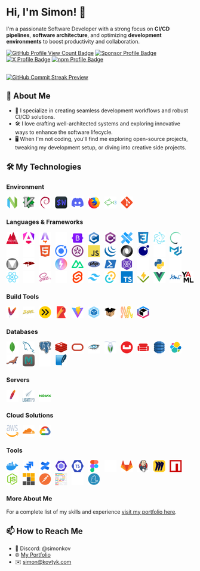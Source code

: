 # Hi, I'm Simon! 👋

I'm a passionate Software Developer with a strong focus on **CI/CD pipelines**, **software architecture**, and optimizing **development environments** to boost productivity and collaboration.

<span>
  <a href="https://github.com/simonkovtyk/"><img alt="GitHub Profile View Count Badge" src="https://komarev.com/ghpvc/?username=simonkovtyk&color=5800ff" /></a>
  <a href="https://github.com/sponsors/simonkovtyk/"><img alt="Sponsor Profile Badge" src="https://img.shields.io/badge/Sponsor_me-❤-%23E63946?style=flat&Support&logoColor=white" /></a>
  <a href="https://x.com/simonkovtyk/" target="_blank"><img alt="X Profile Badge" src="https://img.shields.io/badge/simonkovtyk-000000?style=flat&logo=x&logoColor=white" /></a>
  <a href="https://www.npmjs.com/~simonkov/" target="_blank"><img alt="npm Profile Badge" src="https://img.shields.io/badge/simonkov-cc3534?style=flat&logo=npm&logoColor=white" /></a>
</span>

<br />
<br />

<a href="https://github.com/simonkovtyk/"><img alt="GitHub Commit Streak Preview" src="https://streak-stats.demolab.com?user=simonkovtyk&theme=transparent&hide_border=true&border_radius=0&card_width=1012&stroke=EB545400&ring=5800FF&fire=FFFFFF&currStreakNum=FFFFFF&currStreakLabel=FFFFFF&sideNums=FFFFFF&excludeDaysLabel=FFFFFF&sideLabels=FFFFFF&dates=FFFFFF" /></a>

## 🚀 About Me

- 🔧 I specialize in creating seamless development workflows and robust CI/CD solutions.
- 🛠️ I love crafting well-architected systems and exploring innovative ways to enhance the software lifecycle.
- 🖥️ When I'm not coding, you'll find me exploring open-source projects, tweaking my development setup, or diving into creative side projects.

## 🛠️ My Technologies

### Environment

<span>
  <a href="https://neovim.io/" target="_blank"><img alt="NeoVim Icon" width="32" height="32" src="https://raw.githubusercontent.com/simonkovtyk/simonkovtyk/dd70ea4b8f02d5d86744cde58b4a0bc07e10e16f/docs/images/neovim.svg" /></a>
  &nbsp;
  <a href="https://www.vim.org/" target="_blank"><img alt="Vim Icon" width="32" height="32" src="https://raw.githubusercontent.com/simonkovtyk/simonkovtyk/dd70ea4b8f02d5d86744cde58b4a0bc07e10e16f/docs/images/vim.svg" /></a>
  &nbsp;
  <a href="https://www.debian.org/" target="_blank"><img alt="Debian Icon" width="32" height="32" src="https://raw.githubusercontent.com/simonkovtyk/simonkovtyk/dd70ea4b8f02d5d86744cde58b4a0bc07e10e16f/docs/images/debian.svg" /></a>
  &nbsp;
  <a href="https://wezfurlong.org/wezterm/" target="_blank"><img alt="Wezterm Icon" width="32" height="32" src="https://raw.githubusercontent.com/simonkovtyk/simonkovtyk/dd70ea4b8f02d5d86744cde58b4a0bc07e10e16f/docs/images/wezterm.svg" /></a>
  &nbsp;
  <a href="https://discord.com/" target="_blank"><img alt="Discord Icon" width="32" height="32" src="https://raw.githubusercontent.com/simonkovtyk/simonkovtyk/dd70ea4b8f02d5d86744cde58b4a0bc07e10e16f/docs/images/discord.svg" /></a>
  &nbsp;
  <a href="https://www.mozilla.org/firefox/" target="_blank"><img alt="Firefox Icon" width="32" height="32" src="https://raw.githubusercontent.com/simonkovtyk/simonkovtyk/dd70ea4b8f02d5d86744cde58b4a0bc07e10e16f/docs/images/firefox.svg" /></a>
  &nbsp;
  <a href="https://fishshell.com/" target="_blank"><img alt="Fish Shell Icon" width="32" height="32" src="https://raw.githubusercontent.com/simonkovtyk/simonkovtyk/dd70ea4b8f02d5d86744cde58b4a0bc07e10e16f/docs/images/fish.svg" /></a>
  &nbsp;
  <a href="https://git-scm.com/" target="_blank"><img alt="Git Icon" width="32" height="32" src="https://raw.githubusercontent.com/simonkovtyk/simonkovtyk/dd70ea4b8f02d5d86744cde58b4a0bc07e10e16f/docs/images/git.svg" /></a>
</span>

### Languages & Frameworks

<span>
  <a href="https://analogjs.org/" target="_blank"><img alt="AnalogJS Icon" width="32" height="32" src="https://raw.githubusercontent.com/simonkovtyk/simonkovtyk/dd70ea4b8f02d5d86744cde58b4a0bc07e10e16f/docs/images/analogjs.svg" /></a>
  &nbsp;
  <a href="https://angular.dev/" target="_blank"><img alt="Angular Icon" width="32" height="32" src="https://raw.githubusercontent.com/simonkovtyk/simonkovtyk/dd70ea4b8f02d5d86744cde58b4a0bc07e10e16f/docs/images/angular.svg" /></a>
  &nbsp;
  <a href="https://astro.build/" target="_blank"><img alt="Astro Icon" width="32" height="32" src="https://raw.githubusercontent.com/simonkovtyk/simonkovtyk/a25dbbd8b61ec142fb1b4ce56c8752bb24eaf157/docs/images/astro.svg" /></a>
  &nbsp;
  <a href="https://www.gnu.org/software/bash/manual/bash.html" target="_blank"><img alt="Bash Icon" width="32" height="32" src="https://raw.githubusercontent.com/simonkovtyk/simonkovtyk/a25dbbd8b61ec142fb1b4ce56c8752bb24eaf157/docs/images/bash.svg" /></a>
  &nbsp;
  <a href="https://getbootstrap.com/" target="_blank"><img alt="Bootstrap Icon" width="32" height="32" src="https://raw.githubusercontent.com/simonkovtyk/simonkovtyk/dd70ea4b8f02d5d86744cde58b4a0bc07e10e16f/docs/images/bootstrap.svg" /></a>
  &nbsp;
  <a href="https://www.gnu.org/software/gnu-c-manual/gnu-c-manual.html" target="_blank"><img alt="C Icon" width="32" height="32" src="https://raw.githubusercontent.com/simonkovtyk/simonkovtyk/dd70ea4b8f02d5d86744cde58b4a0bc07e10e16f/docs/images/c.svg" /></a>
  &nbsp;
  <a href="https://learn.microsoft.com/dotnet/csharp/tour-of-csharp/" target="_blank"><img alt="C# Icon" width="32" height="32" src="https://raw.githubusercontent.com/simonkovtyk/simonkovtyk/dd70ea4b8f02d5d86744cde58b4a0bc07e10e16f/docs/images/csharp.svg" /></a>
  &nbsp;
  <a href="https://capacitorjs.com/" target="_blank"><img alt="Capacitor Icon" width="32" height="32" src="https://raw.githubusercontent.com/simonkovtyk/simonkovtyk/dd70ea4b8f02d5d86744cde58b4a0bc07e10e16f/docs/images/capacitor.svg" /></a>
  &nbsp;
  <a href="https://www.w3.org/TR/2001/WD-css3-roadmap-20010523/" target="_blank"><img alt="CSS3 Icon" width="32" height="32" src="https://raw.githubusercontent.com/simonkovtyk/simonkovtyk/dd70ea4b8f02d5d86744cde58b4a0bc07e10e16f/docs/images/css3.svg" /></a>
  &nbsp;
  <a href="https://www.electronjs.org/" target="_blank"><img alt="Electron Icon" width="32" height="32" src="https://raw.githubusercontent.com/simonkovtyk/simonkovtyk/dd70ea4b8f02d5d86744cde58b4a0bc07e10e16f/docs/images/electron.svg" /></a>
  &nbsp;
  <a href="https://www.cypress.io/" target="_blank"><img alt="Cypress Icon" width="32" height="32" src="https://raw.githubusercontent.com/simonkovtyk/simonkovtyk/a25dbbd8b61ec142fb1b4ce56c8752bb24eaf157/docs/images/cypress.svg" /></a>
  &nbsp;
  <a href="https://expressjs.com/" target="_blank"><img alt="ExpressJS Icon" width="32" height="32" src="https://raw.githubusercontent.com/simonkovtyk/simonkovtyk/a25dbbd8b61ec142fb1b4ce56c8752bb24eaf157/docs/images/express.svg" /></a>
  &nbsp;
  <a href="https://fastify.dev/" target="_blank"><img alt="Fastify Icon" width="32" height="32" src="https://raw.githubusercontent.com/simonkovtyk/simonkovtyk/a25dbbd8b61ec142fb1b4ce56c8752bb24eaf157/docs/images/fastify.svg" /></a>
  &nbsp;
  <a href="https://html.spec.whatwg.org/multipage/" target="_blank"><img alt="HTML5 Icon" width="32" height="32" src="https://raw.githubusercontent.com/simonkovtyk/simonkovtyk/dd70ea4b8f02d5d86744cde58b4a0bc07e10e16f/docs/images/html5.svg" /></a>
  &nbsp;
  <a href="https://ionicframework.com/" target="_blank"><img alt="Ionic Icon" width="32" height="32" src="https://raw.githubusercontent.com/simonkovtyk/simonkovtyk/dd70ea4b8f02d5d86744cde58b4a0bc07e10e16f/docs/images/ionic.svg" /></a>
  &nbsp;
  <a href="https://jasmine.github.io/" target="_blank"><img alt="Jasmine Icon" width="32" height="32" src="https://raw.githubusercontent.com/simonkovtyk/simonkovtyk/dd70ea4b8f02d5d86744cde58b4a0bc07e10e16f/docs/images/jasmine.svg" /></a>
  &nbsp;
  <a href="https://developer.mozilla.org/docs/Web/JavaScript" target="_blank"><img alt="JavaScript Icon" width="32" height="32" src="https://raw.githubusercontent.com/simonkovtyk/simonkovtyk/dd70ea4b8f02d5d86744cde58b4a0bc07e10e16f/docs/images/javascript.svg" /></a>
  &nbsp;
  <a href="https://jquery.com/" target="_blank"><img alt="jQuery Icon" width="32" height="32" src="https://raw.githubusercontent.com/simonkovtyk/simonkovtyk/dd70ea4b8f02d5d86744cde58b4a0bc07e10e16f/docs/images/jquery.svg" /></a>
  &nbsp;
  <a href="https://www.json.org/json-en.html" target="_blank"><img alt="JSON Icon" width="32" height="32" src="https://raw.githubusercontent.com/simonkovtyk/simonkovtyk/dd70ea4b8f02d5d86744cde58b4a0bc07e10e16f/docs/images/json.svg" /></a>
  &nbsp;
  <a href="https://www.lua.org/" target="_blank"><img alt="Lua Icon" width="32" height="32" src="https://raw.githubusercontent.com/simonkovtyk/simonkovtyk/dd70ea4b8f02d5d86744cde58b4a0bc07e10e16f/docs/images/lua.svg" /></a>
  &nbsp;
  <a href="https://commonmark.org/help/" target="_blank"><img alt="Markdown Icon" width="32" height="32" src="https://raw.githubusercontent.com/simonkovtyk/simonkovtyk/a25dbbd8b61ec142fb1b4ce56c8752bb24eaf157/docs/images/markdown.svg" /></a>
  &nbsp;
  <a href="https://mui.com/material-ui/" target="_blank"><img alt="MaterialUI Icon" width="32" height="32" src="https://raw.githubusercontent.com/simonkovtyk/simonkovtyk/dd70ea4b8f02d5d86744cde58b4a0bc07e10e16f/docs/images/material-ui.svg" /></a>
  &nbsp;
  <a href="https://m3.material.io/" target="_blank"><img alt="Google Material Icon" width="32" height="32" src="https://raw.githubusercontent.com/simonkovtyk/simonkovtyk/dd70ea4b8f02d5d86744cde58b4a0bc07e10e16f/docs/images/material.svg" /></a>
  &nbsp;
  <a href="https://mongoosejs.com/" target="_blank"><img alt="Mongoose Icon" width="32" height="32" src="https://raw.githubusercontent.com/simonkovtyk/simonkovtyk/dd70ea4b8f02d5d86744cde58b4a0bc07e10e16f/docs/images/mongoose.js.svg" /></a>
  &nbsp;
  <a href="https://nextjs.org/" target="_blank"><img alt="Next.js Icon" width="32" height="32" src="https://raw.githubusercontent.com/simonkovtyk/simonkovtyk/a25dbbd8b61ec142fb1b4ce56c8752bb24eaf157/docs/images/next.js.svg" /></a>
  &nbsp;
  <a href="https://nitro.build/" target="_blank"><img alt="Nitro.js Icon" width="32" height="32" src="https://raw.githubusercontent.com/simonkovtyk/simonkovtyk/dd70ea4b8f02d5d86744cde58b4a0bc07e10e16f/docs/images/nitro.svg" /></a>
  &nbsp;
  <a href="https://nuxt.com/" target="_blank"><img alt="Nuxt.js Icon" width="32" height="32" src="https://raw.githubusercontent.com/simonkovtyk/simonkovtyk/dd70ea4b8f02d5d86744cde58b4a0bc07e10e16f/docs/images/nuxtjs.svg" /></a>
  &nbsp;
  <a href="https://www.php.net/" target="_blank"><img alt="PHP Icon" width="32" height="32" src="https://raw.githubusercontent.com/simonkovtyk/simonkovtyk/dd70ea4b8f02d5d86744cde58b4a0bc07e10e16f/docs/images/php.svg" /></a>
  &nbsp;
  <a href="https://learn.microsoft.com/powershell/" target="_blank"><img alt="PowerShell Icon" width="32" height="32" src="https://raw.githubusercontent.com/simonkovtyk/simonkovtyk/dd70ea4b8f02d5d86744cde58b4a0bc07e10e16f/docs/images/powershell.svg" /></a>
  &nbsp;
  <a href="https://preactjs.com/" target="_blank"><img alt="Preact Icon" width="32" height="32" src="https://raw.githubusercontent.com/simonkovtyk/simonkovtyk/dd70ea4b8f02d5d86744cde58b4a0bc07e10e16f/docs/images/preact.svg" /></a>
  &nbsp;
  <a href="https://www.prisma.io/" target="_blank"><img alt="PrismaJS Icon" width="32" height="32" src="https://raw.githubusercontent.com/simonkovtyk/simonkovtyk/a25dbbd8b61ec142fb1b4ce56c8752bb24eaf157/docs/images/prismajs.svg" /></a>
  &nbsp;
  <a href="https://www.python.org/" target="_blank"><img alt="Python Icon" width="32" height="32" src="https://raw.githubusercontent.com/simonkovtyk/simonkovtyk/dd70ea4b8f02d5d86744cde58b4a0bc07e10e16f/docs/images/python.svg" /></a>
  &nbsp;
  <a href="https://www.radix-ui.com/" target="_blank"><img alt="RedixUI Icon" width="32" height="32" src="https://raw.githubusercontent.com/simonkovtyk/simonkovtyk/a25dbbd8b61ec142fb1b4ce56c8752bb24eaf157/docs/images/radixui.svg" /></a>
  &nbsp;
  <a href="https://react.dev/" target="_blank"><img alt="React Icon" width="32" height="32" src="https://raw.githubusercontent.com/simonkovtyk/simonkovtyk/dd70ea4b8f02d5d86744cde58b4a0bc07e10e16f/docs/images/react.svg" /></a>
  &nbsp;
  <a href="https://www.rust-lang.org/" target="_blank"><img alt="Rust Icon" width="32" height="32" src="https://raw.githubusercontent.com/simonkovtyk/simonkovtyk/a25dbbd8b61ec142fb1b4ce56c8752bb24eaf157/docs/images/rust.svg" /></a>
  &nbsp;
  <a href="https://sass-lang.com/" target="_blank"><img alt="SASS Icon" width="32" height="32" src="https://raw.githubusercontent.com/simonkovtyk/simonkovtyk/dd70ea4b8f02d5d86744cde58b4a0bc07e10e16f/docs/images/sass.svg" /></a>
  &nbsp;
  <a href="https://ui.shadcn.com/" target="_blank"><img alt="shadcn ui Icon" width="32" height="32" src="https://raw.githubusercontent.com/simonkovtyk/simonkovtyk/a25dbbd8b61ec142fb1b4ce56c8752bb24eaf157/docs/images/shadcn.svg" /></a>
  &nbsp;
  <a href="https://svelte.dev/" target="_blank"><img alt="Svelte Icon" width="32" height="32" src="https://raw.githubusercontent.com/simonkovtyk/simonkovtyk/dd70ea4b8f02d5d86744cde58b4a0bc07e10e16f/docs/images/svelte.svg" /></a>
  &nbsp;
  <a href="https://tailwindcss.com/" target="_blank"><img alt="Tailwind CSS Icon" width="32" height="32" src="https://raw.githubusercontent.com/simonkovtyk/simonkovtyk/dd70ea4b8f02d5d86744cde58b4a0bc07e10e16f/docs/images/tailwind-css.svg" /></a>
  &nbsp;
  <a href="https://tauri.app/" target="_blank"><img alt="Tauri Icon" width="32" height="32" src="https://raw.githubusercontent.com/simonkovtyk/simonkovtyk/dd70ea4b8f02d5d86744cde58b4a0bc07e10e16f/docs/images/tauri.svg" /></a>
  &nbsp;
  <a href="https://www.typescriptlang.org/" target="_blank"><img alt="TypeScript Icon" width="32" height="32" src="https://raw.githubusercontent.com/simonkovtyk/simonkovtyk/dd70ea4b8f02d5d86744cde58b4a0bc07e10e16f/docs/images/typescript.svg" /></a>
  &nbsp;
  <a href="https://vitest.dev/" target="_blank"><img alt="Vitest Icon" width="32" height="32" src="https://raw.githubusercontent.com/simonkovtyk/simonkovtyk/dd70ea4b8f02d5d86744cde58b4a0bc07e10e16f/docs/images/vitest.svg" /></a>
  &nbsp;
  <a href="https://vuejs.org/" target="_blank"><img alt="Vue.js Icon" width="32" height="32" src="https://raw.githubusercontent.com/simonkovtyk/simonkovtyk/dd70ea4b8f02d5d86744cde58b4a0bc07e10e16f/docs/images/vue.js.svg" /></a>
  &nbsp;
  <a href="https://www.w3.org/XML/" target="_blank"><img alt="XML Icon" width="32" height="32" src="https://raw.githubusercontent.com/simonkovtyk/simonkovtyk/dd70ea4b8f02d5d86744cde58b4a0bc07e10e16f/docs/images/xml.svg" /></a
  &nbsp;
  <a href="https://yaml.org/" target="_blank"><img alt="YAML Icon" width="32" height="32" src="https://raw.githubusercontent.com/simonkovtyk/simonkovtyk/dd70ea4b8f02d5d86744cde58b4a0bc07e10e16f/docs/images/yaml.svg" /></a>
</span>

### Build Tools

<span>
  <a href="https://maven.apache.org/" target="_blank"><img alt="Apache Maven Icon" width="32" height="32" src="https://raw.githubusercontent.com/simonkovtyk/simonkovtyk/dd70ea4b8f02d5d86744cde58b4a0bc07e10e16f/docs/images/apache-maven.svg" /></a>
  &nbsp;
  <a href="https://babeljs.io/" target="_blank"><img alt="Babel Icon" width="32" height="32" src="https://raw.githubusercontent.com/simonkovtyk/simonkovtyk/dd70ea4b8f02d5d86744cde58b4a0bc07e10e16f/docs/images/babel.svg" /></a>
  &nbsp;
  <a href="https://esbuild.github.io/" target="_blank"><img alt="esbuild Icon" width="32" height="32" src="https://raw.githubusercontent.com/simonkovtyk/simonkovtyk/dd70ea4b8f02d5d86744cde58b4a0bc07e10e16f/docs/images/esbuild.svg" /></a>
  &nbsp;
  <a href="https://rollupjs.org/" target="_blank"><img alt="Rollup Icon" width="32" height="32" src="https://raw.githubusercontent.com/simonkovtyk/simonkovtyk/dd70ea4b8f02d5d86744cde58b4a0bc07e10e16f/docs/images/rollup.svg" /></a>
  &nbsp;
  <a href="https://vite.dev/" target="_blank"><img alt="Vite.js Icon" width="32" height="32" src="https://raw.githubusercontent.com/simonkovtyk/simonkovtyk/dd70ea4b8f02d5d86744cde58b4a0bc07e10e16f/docs/images/vite.js.svg" /></a>
  &nbsp;
  <a href="https://webpack.js.org/" target="_blank"><img alt="Webpack Icon" width="32" height="32" src="https://raw.githubusercontent.com/simonkovtyk/simonkovtyk/dd70ea4b8f02d5d86744cde58b4a0bc07e10e16f/docs/images/webpack.svg" /></a>
  &nbsp;
  <a href="https://parceljs.org/" target="_blank"><img alt="Parcel Icon" width="32" height="32" src="https://raw.githubusercontent.com/simonkovtyk/simonkovtyk/05cd82e4cdac43a9d36349f89b5219c21c3a6c9b/docs/images/parcel.svg" /></a>
  &nbsp;
  <a href="https://swc.rs/" target="_blank"><img alt="Speedy Web Compiler Icon" width="32" height="32" src="https://raw.githubusercontent.com/simonkovtyk/simonkovtyk/05cd82e4cdac43a9d36349f89b5219c21c3a6c9b/docs/images/swc.svg" /></a>
  &nbsp;
  <a href="https://turbo.build/pack/docs" target="_blank"><img alt="Turbopack Icon" width="32" height="32" src="https://raw.githubusercontent.com/simonkovtyk/simonkovtyk/05cd82e4cdac43a9d36349f89b5219c21c3a6c9b/docs/images/turbopack.svg" /></a>
</span>

### Databases

<span>
  <a href="https://www.mongodb.com/" target="_blank"><img alt="MongoDB Icon" width="32" height="32" src="https://raw.githubusercontent.com/simonkovtyk/simonkovtyk/dd70ea4b8f02d5d86744cde58b4a0bc07e10e16f/docs/images/mongodb.svg" /></a>
  &nbsp;
  <a href="https://www.mysql.com/" target="_blank"><img alt="MySQL Icon" width="32" height="32" src="https://raw.githubusercontent.com/simonkovtyk/simonkovtyk/dd70ea4b8f02d5d86744cde58b4a0bc07e10e16f/docs/images/mysql.svg" /></a>
  &nbsp;
  <a href="https://www.postgresql.org/" target="_blank"><img alt="PostgreSQL Icon" width="32" height="32" src="https://raw.githubusercontent.com/simonkovtyk/simonkovtyk/dd70ea4b8f02d5d86744cde58b4a0bc07e10e16f/docs/images/postgresql.svg" /></a>
  &nbsp;
  <a href="https://redis.io/" target="_blank"><img alt="Redis Icon" width="32" height="32" src="https://raw.githubusercontent.com/simonkovtyk/simonkovtyk/dd70ea4b8f02d5d86744cde58b4a0bc07e10e16f/docs/images/redis.svg" /></a>
  &nbsp;
  <a href="https://www.oracle.com/database/" target="_blank"><img alt="OracleDB Icon" width="32" height="32" src="https://raw.githubusercontent.com/simonkovtyk/simonkovtyk/6d4a43606f94263ff58b2911f3a5e9438605af01/docs/images/oracle.svg" /></a>
  &nbsp;
  <a href="https://cassandra.apache.org/" target="_blank"><img alt="Apache Cassandra Icon" width="32" height="32" src="https://raw.githubusercontent.com/simonkovtyk/simonkovtyk/48dc0fb9257285bb296cbdce9f75861918824b61/docs/images/apache-cassandra.svg" /></a>
  &nbsp;
  <a href="https://www.cockroachlabs.com/" target="_blank"><img alt="CockroachDB Icon" width="32" height="32" src="https://raw.githubusercontent.com/simonkovtyk/simonkovtyk/a25dbbd8b61ec142fb1b4ce56c8752bb24eaf157/docs/images/cockroachdb.svg" /></a>
  &nbsp;
  <a href="https://www.couchbase.com/" target="_blank"><img alt="Couchbase Icon" width="32" height="32" src="https://raw.githubusercontent.com/simonkovtyk/simonkovtyk/48dc0fb9257285bb296cbdce9f75861918824b61/docs/images/couchbase.svg" /></a>
  &nbsp;
  <a href="https://couchdb.apache.org/" target="_blank"><img alt="CouchDB Icon" width="32" height="32" src="https://github.com/simonkovtyk/simonkovtyk/blob/main/docs/images/couchdb.svg" /></a>
  &nbsp;
  <a href="https://aws.amazon.com/dynamodb/" target="_blank"><img alt="DynamoDB Icon" width="32" height="32" src="https://raw.githubusercontent.com/simonkovtyk/simonkovtyk/48dc0fb9257285bb296cbdce9f75861918824b61/docs/images/dynamodb.svg" /></a>
  &nbsp;
  <a href="https://www.elastic.co/elasticsearch" target="_blank"><img alt="Elasticsearch Icon" width="32" height="32" src="https://raw.githubusercontent.com/simonkovtyk/simonkovtyk/48dc0fb9257285bb296cbdce9f75861918824b61/docs/images/elasticsearch.svg" /></a>
  &nbsp;
  <a href="https://mariadb.org/" target="_blank"><img alt="MariaDB Icon" width="32" height="32" src="https://raw.githubusercontent.com/simonkovtyk/simonkovtyk/48dc0fb9257285bb296cbdce9f75861918824b61/docs/images/mariadb.svg" /></a>
  &nbsp;
  <a href="https://memcached.org/" target="_blank"><img alt="Memcached Icon" width="32" height="32" src="https://raw.githubusercontent.com/simonkovtyk/simonkovtyk/48dc0fb9257285bb296cbdce9f75861918824b61/docs/images/memcached.svg" /></a>
  &nbsp;
  <a href="https://learn.microsoft.com/sql/sql-server/" target="_blank"><img alt="Microsoft SQL Server Icon" width="32" height="32" src="https://raw.githubusercontent.com/simonkovtyk/simonkovtyk/a25dbbd8b61ec142fb1b4ce56c8752bb24eaf157/docs/images/microsoft-sql-server.svg" /></a>
  &nbsp;
  <a href="https://www.sqlite.org/" target="_blank"><img alt="SQlite Icon" width="32" height="32" src="https://raw.githubusercontent.com/simonkovtyk/simonkovtyk/48dc0fb9257285bb296cbdce9f75861918824b61/docs/images/sqlite.svg" /></a>
</span>

### Servers

<span>
  <a href="https://www.apache.org/" target="_blank"><img alt="Apache Icon" width="32" height="32" src="https://raw.githubusercontent.com/simonkovtyk/simonkovtyk/dd70ea4b8f02d5d86744cde58b4a0bc07e10e16f/docs/images/apache.svg" /></a>
  &nbsp;
  <a href="https://www.lighttpd.net/" target="_blank"><img alt="Lighttpd Icon" width="32" height="32" src="https://raw.githubusercontent.com/simonkovtyk/simonkovtyk/dd70ea4b8f02d5d86744cde58b4a0bc07e10e16f/docs/images/lighttpd.svg" /></a>
  &nbsp;
  <a href="https://nginx.org/" target="_blank"><img alt="NGINX Icon" width="32" height="32" src="https://raw.githubusercontent.com/simonkovtyk/simonkovtyk/dd70ea4b8f02d5d86744cde58b4a0bc07e10e16f/docs/images/nginx.svg" /></a>
</span>

### Cloud Solutions

<span>
  <a href="https://aws.amazon.com/" target="_blank"><img alt="Amazon Web Services Icon" width="32" height="32" src="https://raw.githubusercontent.com/simonkovtyk/simonkovtyk/a25dbbd8b61ec142fb1b4ce56c8752bb24eaf157/docs/images/aws.svg" /></a>
  &nbsp;
  <a href="https://www.cloudflare.com/" target="_blank"><img alt="Cloudflare Icon" width="32" height="32" src="https://raw.githubusercontent.com/simonkovtyk/simonkovtyk/dd70ea4b8f02d5d86744cde58b4a0bc07e10e16f/docs/images/cloudflare.svg" /></a>
  &nbsp;
  <a href="https://cloud.google.com/" target="_blank"><img alt="Google Cloud Icon" width="32" height="32" src="https://raw.githubusercontent.com/simonkovtyk/simonkovtyk/dd70ea4b8f02d5d86744cde58b4a0bc07e10e16f/docs/images/google-cloud.svg" /></a>
</span>

### Tools

<span>
  <a href="https://www.docker.com/" target="_blank"><img alt="Docker Icon" width="32" height="32" src="https://raw.githubusercontent.com/simonkovtyk/simonkovtyk/dd70ea4b8f02d5d86744cde58b4a0bc07e10e16f/docs/images/docker.svg" /></a>
  &nbsp;
  <a href="https://www.atlassian.com/software/jira/" target="_blank"><img alt="Atlassian Jira Icon" width="32" height="32" src="https://raw.githubusercontent.com/simonkovtyk/simonkovtyk/dd70ea4b8f02d5d86744cde58b4a0bc07e10e16f/docs/images/jira.svg" /></a>
  &nbsp;
  <a href="https://www.atlassian.com/software/confluence/" target="_blank"><img alt="Atlassian Confluence Icon" width="32" height="32" src="https://raw.githubusercontent.com/simonkovtyk/simonkovtyk/dd70ea4b8f02d5d86744cde58b4a0bc07e10e16f/docs/images/confluence.svg" /></a>
  &nbsp;
  <a href="https://eslint.org/" target="_blank"><img alt="Eslint Icon" width="32" height="32" src="https://raw.githubusercontent.com/simonkovtyk/simonkovtyk/dd70ea4b8f02d5d86744cde58b4a0bc07e10e16f/docs/images/eslint.svg" /></a>
  &nbsp;
  <a href="https://typescript-eslint.io/" target="_blank"><img alt="Typescript Eslint Icon" width="32" height="32" src="https://raw.githubusercontent.com/simonkovtyk/simonkovtyk/dd70ea4b8f02d5d86744cde58b4a0bc07e10e16f/docs/images/typescript-eslint.svg" /></a>
  &nbsp;
  <a href="https://www.figma.com/" target="_blank"><img alt="Figma Icon" width="32" height="32" src="https://raw.githubusercontent.com/simonkovtyk/simonkovtyk/dd70ea4b8f02d5d86744cde58b4a0bc07e10e16f/docs/images/figma.svg" /></a>
  &nbsp;
  <a href="https://github.com/" target="_blank"><img alt="GitHub Icon" width="32" height="32" src="https://raw.githubusercontent.com/simonkovtyk/simonkovtyk/a25dbbd8b61ec142fb1b4ce56c8752bb24eaf157/docs/images/github.svg" /></a>
  &nbsp;
  <a href="https://about.gitlab.com/" target="_blank"><img alt="GitLab Icon" width="32" height="32" src="https://raw.githubusercontent.com/simonkovtyk/simonkovtyk/dd70ea4b8f02d5d86744cde58b4a0bc07e10e16f/docs/images/gitlab.svg" /></a>
  &nbsp;
  <a href="https://www.jenkins.io/" target="_blank"><img alt="Jenkins Icon" width="32" height="32" src="https://raw.githubusercontent.com/simonkovtyk/simonkovtyk/dd70ea4b8f02d5d86744cde58b4a0bc07e10e16f/docs/images/jenkins.svg" /></a>
  &nbsp;
  <a href="https://miro.com/" target="_blank"><img alt="Miro Icon" width="32" height="32" src="https://raw.githubusercontent.com/simonkovtyk/simonkovtyk/dd70ea4b8f02d5d86744cde58b4a0bc07e10e16f/docs/images/miro.svg" /></a>
  &nbsp;
  <a href="https://www.npmjs.com/" target="_blank"><img alt="npm Icon" width="32" height="32" src="https://raw.githubusercontent.com/simonkovtyk/simonkovtyk/dd70ea4b8f02d5d86744cde58b4a0bc07e10e16f/docs/images/npm.svg" /></a>
  &nbsp;
  <a href="https://nodejs.org/" target="_blank"><img alt="NodeJS Icon" width="32" height="32" src="https://raw.githubusercontent.com/simonkovtyk/simonkovtyk/dd70ea4b8f02d5d86744cde58b4a0bc07e10e16f/docs/images/node.js.svg" /></a>
  &nbsp;
  <a href="https://pnpm.io/" target="_blank"><img alt="pnpm Icon" width="32" height="32" src="https://raw.githubusercontent.com/simonkovtyk/simonkovtyk/dd70ea4b8f02d5d86744cde58b4a0bc07e10e16f/docs/images/pnpm.svg" /></a>
  &nbsp;
  <a href="https://www.postman.com/" target="_blank"><img alt="Postman Icon" width="32" height="32" src="https://raw.githubusercontent.com/simonkovtyk/simonkovtyk/dd70ea4b8f02d5d86744cde58b4a0bc07e10e16f/docs/images/postman.svg" /></a>
  &nbsp;
  <a href="https://prettier.io/" target="_blank"><img alt="Prettier Icon" width="32" height="32" src="https://raw.githubusercontent.com/simonkovtyk/simonkovtyk/dd70ea4b8f02d5d86744cde58b4a0bc07e10e16f/docs/images/prettier.svg" /></a>
  &nbsp;
  <a href="https://stylelint.io/" target="_blank"><img alt="Stylelint Icon" width="32" height="32" src="https://raw.githubusercontent.com/simonkovtyk/simonkovtyk/a25dbbd8b61ec142fb1b4ce56c8752bb24eaf157/docs/images/stylelint.svg" /></a>
  &nbsp;
  <a href="https://yarnpkg.com/" target="_blank"><img alt="Yarn Icon" width="32" height="32" src="https://raw.githubusercontent.com/simonkovtyk/simonkovtyk/dd70ea4b8f02d5d86744cde58b4a0bc07e10e16f/docs/images/yarn.svg" /></a>
</span>

### More About Me
For a complete list of my skills and experience <a href="https://kovtyk.com/" target="_blank">visit my portfolio here</a>.

## 📫 How to Reach Me

- 💬 Discord: @simonkov
- 🌐 [My Portfolio](https://simonkov.dev)
- ✉️ [simon@kovtyk.com](mailto:simon@kovtyk.com)
